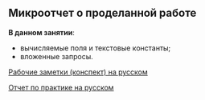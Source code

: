 ## Микроотчет о проделанной работе

**В данном занятии**:
- вычисляемые поля и текстовые константы;
- вложенные запросы. 

[Рабочие заметки (конспект) на русском](sql_lesson7_notes.md)

[Отчет по практике на русском](sql_lesson7_prac.md)
